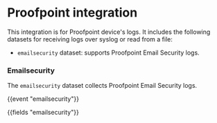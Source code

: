 # Proofpoint integration

This integration is for Proofpoint device's logs. It includes the following
datasets for receiving logs over syslog or read from a file:
- `emailsecurity` dataset: supports Proofpoint Email Security logs.

### Emailsecurity

The `emailsecurity` dataset collects Proofpoint Email Security logs.

{{event "emailsecurity"}}

{{fields "emailsecurity"}}
